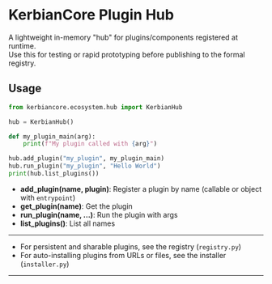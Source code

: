 # KerbianCore Plugin Hub

A lightweight in-memory "hub" for plugins/components registered at runtime.  
Use this for testing or rapid prototyping before publishing to the formal registry.

## Usage

```python
from kerbiancore.ecosystem.hub import KerbianHub

hub = KerbianHub()

def my_plugin_main(arg):
    print(f"My plugin called with {arg}")

hub.add_plugin("my_plugin", my_plugin_main)
hub.run_plugin("my_plugin", "Hello World")
print(hub.list_plugins())
```

- **add_plugin(name, plugin)**: Register a plugin by name (callable or object with `entrypoint`)
- **get_plugin(name)**: Get the plugin
- **run_plugin(name, ...)**: Run the plugin with args
- **list_plugins()**: List all names

---

- For persistent and sharable plugins, see the registry (`registry.py`)
- For auto-installing plugins from URLs or files, see the installer (`installer.py`)

---